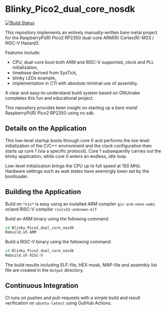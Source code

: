 Blinky_Pico2_dual_core_nosdk
==================

[![Build Status](https://github.com/chalandi/Blinky_Pico2_dual_core_nosdk/actions/workflows/Blinky_Pico2_dual_core_nosdk.yml/badge.svg)](https://github.com/chalandi/Blinky_Pico2_dual_core_nosdk/actions)

This repository implements an entirely manually-written bare metal project 
for the RaspberryPi(R) Pico2 RP2350 dual-core ARM(R) Cortex(R)-M33 / RISC-V Hazard3.

Features include:
  - CPU, dual-core boot both ARM and RISC-V supported, clock and PLL initialization,
  - timebase derived from SysTick,
  - blinky LEDs example,
  - implementation in C11 with absolute minimal use of assembly.

A clear and easy-to-understand build system based on GNUmake
completes this fun and educational project.

This repository provides keen insight on starting up
a _bare_ _metal_ RaspberryPi(R) Pico2 RP2350 using no sdk.

## Details on the Application

This low-level startup boots through core 0 and performs the low level initialization 
of the C/C++ environment and the clock configuration then starts up core 1 (via a specific protocol).
Core 1 subsequently carries out the blinky application, while core 0 enters an endless, idle loop.

Low-level initialization brings the CPU up to full speed at $150~MHz$.
Hardware settings such as wait states have seemingly been set by the bootloader.

## Building the Application

Build on `*nix*` is easy using an installed ARM compiler `gcc-arm-none-eabi` or/and RISC-V compiler `riscv32-unknown-elf`

Build an ARM binary using the following command:

```sh
cd Blinky_Pico2_dual_core_nosdk
Rebuild.sh ARM
```


Build a RISC-V binary using the following command:

```sh
cd Blinky_Pico2_dual_core_nosdk
Rebuild.sh RISC-V
```

The build results including ELF-file, HEX-mask, MAP-file
and assembly list file are created in the `Output` directory.

## Continuous Integration

CI runs on pushes and pull-requests with a simple
build and result verification on `ubuntu-latest`
using GutHub Actions.

